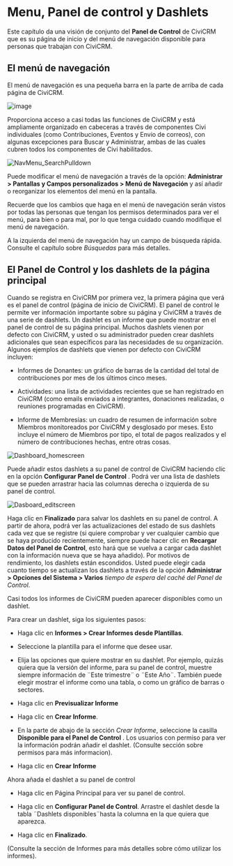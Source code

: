 Menu, Panel de control y Dashlets
============================

Este capítulo da una visión de conjunto del **Panel de Control** de CiviCRM que es su página de inicio y del menú de navegación disponible para personas que trabajan con CiviCRM.


El menú de navegación
-----------------------------------------------------------------------------------------------------------------------------------

El menú de navegación es una pequeña barra en la parte de arriba de cada página de CiviCRM.

![image](../img/4.5%20Menubar.png)

Proporciona acceso a casi todas las funciones de CiviCRM y está ampliamente organizado en cabeceras a través de componentes Civi individuales (como Contribuciones, Eventos y Envio de correos), con algunas excepciones para Buscar y Administrar, ambas de las cuales cubren todos los componentes de Civi habilitados.

![NavMenu_SearchPulldown](../img/CiviCRM_update-CiviCore-NavMenu_SearchPulldown-en.jpg "NavMenu_SearchPulldown")

Puede modificar el menú de navegación a través de la opción: **Administrar > Pantallas y Campos personalizados > Menú de Navegación** y así añadir o reorganizar los elementos del menú en la pantalla.

Recuerde que los cambios que haga en el menú de navegación serán vistos por todas las personas que tengan los permisos determinados para ver el menú, para bien o para mal, por lo que tenga cuidado cuando modifique el menú de navegación.

A la izquierda del menú de navegación hay un campo de búsqueda rápida. Consulte el capítulo sobre *Búsquedas* para más detalles.


El Panel de Control y los dashlets de la página principal
-----------------------------------------------------------------------------------------------------------------------------------------------------

Cuando se registra en CiviCRM por primera vez, la primera página que verá es el panel de control (página de inicio de CiviCRM). El panel de control le permite ver información importante sobre su página y CiviCRM a través de una serie de dashlets. Un dashlet es un informe que puede mostrar en el panel de control de su página principal. Muchos dashlets vienen por defecto con CiviCRM, y usted o su administrador pueden crear dashlets adicionales que sean específicos para las necesidades de su organización. Algunos ejemplos de dashlets que vienen por defecto con CiviCRM incluyen:

-   Informes de Donantes: un gráfico de barras de la cantidad del total de contribuciones por mes de los últimos cinco meses.

-   Actividades: una lista de actividades recientes que se han registrado en CiviCRM (como emails enviados a integrantes, donaciones realizadas, o reuniones programadas en CiviCRM).

-   Informe de Membresías: un cuadro de resumen de información sobre Miembros monitoreados por CiviCRM y desglosado por meses. Esto incluye el número de Miembros por tipo, el total de pagos realizados y el número de contribuciones hechas, entre otras cosas.

![Dashboard_homescreen](../img/CiviCRM_update-CiviCore-Dashboard_homescreen-en.jpg "Dashboard_homescreen")

Puede añadir estos dashlets a su panel de control de CiviCRM haciendo clic en la opción **Configurar Panel de Control** . Podrá ver una lista de dashlets que se pueden arrastrar hacia las columnas derecha o izquierda de su panel de control.

![Dasboard_editscreen](../img/CiviCRM_update-CiviCore-Dasboard_editscreen-en.jpg "Dasboard_editscreen")

Haga clic en **Finalizado** para salvar los dashlets en su panel de control. A partir de ahora, podrá ver las actualizaciones del estado de sus dashlets cada vez que se registre (si quiere comprobar y ver cualquier cambio que se haya producido recientemente, siempre puede hacer clic en **Recargar Datos del Panel de Control**, esto hará que se vuelva a cargar cada dashlet con la información nueva que se haya añadido). Por motivos de rendimiento, los dashlets están escondidos. Usted puede elegir cada cuanto tiempo se actualizan los dashlets a través de la opción **Administrar > Opciones del Sistema > Varios** *tiempo de espera del caché del Panel de Control*. 

Casi todos los informes de CiviCRM pueden aparecer disponibles como un dashlet.

Para crear un dashlet, siga los siguientes pasos:

-   Haga clic en **Informes > Crear Informes desde Plantillas**.

-   Seleccione la plantilla para el informe que desee usar.

-   Elija las opciones que quiere mostrar en su dashlet. Por ejemplo, quizás quiera que la versión del informe, para su panel de control, muestre siempre información de ¨Este trimestre¨ o ¨Este Año¨. También puede elegir mostrar el informe como una tabla, o como un gráfico de barras o sectores.

-   Haga clic en **Previsualizar Informe**

-   Haga clic en **Crear Informe**.

-   En la parte de abajo de la sección *Crear Informe*, seleccione la casilla **Disponible para el Panel de Control** . Los usuarios con permiso para ver la información podrán añadir el dashlet. (Consulte sección sobre permisos para más informacion).

-   Haga clic en **Crear Informe**

Ahora añada el dashlet a su panel de control

-   Haga clic en Página Principal para ver su panel de control.

-   Haga clic en **Configurar Panel de Control**. Arrastre el dashlet desde la tabla ¨Dashlets disponibles¨hasta la columna en la que quiera que aparezca.

-   Haga clic en **Finalizado**.

(Consulte la sección de Informes para más detalles sobre cómo utilizar los informes).
